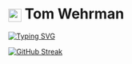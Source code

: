 # <img src="https://www.gstatic.com/android/keyboard/emojikitchen/20240530/u1f409/u1f409_u1f525.png?fbx" width="26" height="26" style="vertical-align: middle;" alt="red dragon"/> Tom Wehrman

<a href="https://git.io/typing-svg"><img src="https://readme-typing-svg.demolab.com?font=Fira+Code&pause=1000&color=F70E0E&width=435&lines=Welcome+to+my+GitHub!+" alt="Typing SVG" /></a>

<a href="https://git.io/streak-stats"><img src="https://streak-stats.demolab.com?user=wehr-to&theme=blood-dark&border_radius=5" alt="GitHub Streak" /></a>
